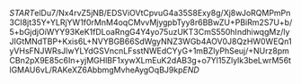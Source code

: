 $START$elDu7/Nx4rvZ5jNB/EDSViOVtCpvuG4a35S8Exy8g/Xj8wJoRQMPmPn3CI8jt35Y+YLRjYW1f0rMnM4oqCMvvMjygpbTyy8r6BBwZU+PBiRm2S7U+b/5+bGjdjOiWYY93KeK1fDLoaRngG4Y4yo75uzUKT3CmS550hIndhiwqgMz/lyJIGtMNdTBP+Kxis6L+NVYBGB66SdWgyNNZ3WGb4AOV0J8QzHW0WEQn1yVHsFNJWRsJlwYLYdGSVncnLFsstNWEdCYyG+1mBZlyPhSeuj/+NUrz8pmCBn2pX9E85c6In+yjMGHlBF1xywXLmEuK2dAB3g+o7Yl15Zlylk3beLwrM56tlGMAU6vL/RAKeXZ6AbbmgMvheAygOqBJ9kp$END$